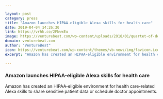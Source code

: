 ```yaml
---

layout: post
category: press
title: "Amazon launches HIPAA-eligible Alexa skills for health care"
date: 2019-04-04 14:26:30
link: https://vrhk.co/2FNwxEu
image: https://venturebeat.com/wp-content/uploads/2018/01/quartet-of-doctors.jpg?w=1200&strip=all
domain: venturebeat.com
author: "VentureBeat"
icon: https://venturebeat.com/wp-content/themes/vb-news/img/favicon.ico
excerpt: "Amazon has created an HIPAA-eligible environment for health care-related Alexa skills to share sensitive patient data or schedule doctor appointments."

---
```


### Amazon launches HIPAA-eligible Alexa skills for health care

Amazon has created an HIPAA-eligible environment for health care-related Alexa skills to share sensitive patient data or schedule doctor appointments.
